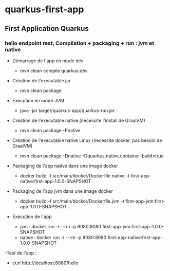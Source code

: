 # quarkus-first-app
## First Application Quarkus
### hello endpoint rest, Compilation + packaging + run : jvm et native

- Démarrage de l'app en mode dev
  - mvn clean compile quarkus:dev
- Création de l'executable jar 
  - mvn clean package
- Execution en mode JVM
  - java -jar target/quarkus-app/quarkus-run.jar

- Creation de l'executable native (necessite l'install de GraalVM)
  - mvn clean package -Pnative
- Création de l'executable native Linux (necessite docker, pas besoin de GraalVM)
  - mvn clean package -Dnative -Dquarkus.native.container-build=true
- Packaging de l'app native dans une image docker
  - docker build -f src/main/docker/Dockerfile.native -t first-app-native:first-app-1.0.0-SNAPSHOT .
- Packaging de l'app jvm dans une image docker
  - docker build -f src/main/docker/Dockerfile.jvm -t first-app-jvm:first-app-1.0.0-SNAPSHOT .
- Execution de l'app
  - jvm : docker run -i --rm -p 8080:8080 first-app-jvm:first-app-1.0.0-SNAPSHOT
  - native : docker run -i --rm -p 8080:8080 first-app-native:first-app-1.0.0-SNAPSHOT

-Test de l'app :
  - curl http://localhost:8080/hello